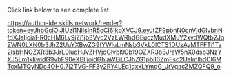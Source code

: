 Click link below to see complete list

https://author-ide.skills.network/render?token=eyJhbGciOiJIUzI1NiIsInR5cCI6IkpXVCJ9.eyJtZF9pbnN0cnVjdGlvbnNfdXJsIjoiaHR0cHM6Ly9jZi1jb3Vyc2VzLWRhdGEuczMudXMuY2xvdWQtb2JqZWN0LXN0b3JhZ2UuYXBwZG9tYWluLmNsb3VkL0lCTS1DUzAyMTFFTi1Ta2lsbHNOZXR3b3JrL0ludHJvZHVjdGlvbl90b19OZXR3b3JraW5nX0dsb3NzYXJ5Lm1kIiwidG9vbF90eXBlIjoidGhlaWEiLCJhZG1pbiI6ZmFsc2UsImlhdCI6MTcxMTQyNDc4OH0.7j2TVG-FF3y2RY4LEg1qxxLYmqG_JrVgacZMZQFQ9_o